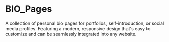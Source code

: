 # BIO_Pages
A collection of personal bio pages for portfolios, self-introduction, or social media profiles. Featuring a modern, responsive design that's easy to customize and can be seamlessly integrated into any website.
